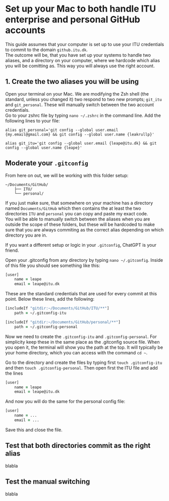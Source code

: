 # Set up your Mac to both handle ITU enterprise and personal GitHub accounts

This guide assumes that your computer is set up to use your ITU credentials to commit to the domain `github.itu.dk`.\
The outcome will be, that you have set up your systems to handle two aliases, and a directory on your computer, where we hardcode which alias you will be comitting as. This way you will always use the right account.

## 1. Create the two aliases you will be using

Open your terminal on your Mac. We are modifying the Zsh shell (the standard, unless you changed it) two respond to two new prompts; `git_itu` and `git_personal`. These will manually switch between the two account credentials.\
Go to your zshrc file by typing `nano ~/.zshrc` in the command line.
Add the following lines to your file:

```
alias git_personal='git config --global user.email {my.email@gmail.com} && git config --global user.name {leakrullp}'

alias git_itu='git config --global user.email {leape@itu.dk} && git config --global user.name {leape}'
```

## Moderate your `.gitconfig`

From here on out, we will be working with this folder setup:

```
~/Documents/GitHub/
    ├── ITU/
    └── personal/
```

If you just make sure, that somewhere on your machine has a directory named `Documents/GitHub` which then contains the at least the two directories `ITU` and `personal` you can copy and paste my exact code.\
You will be able to manually switch between the aliases when you are outside the scope of these folders, but these will be hardcoded to make sure that you are always commiting as the correct alias depending on which directory you are in.

If you want a different setup or logic in your `.gitconfig`, ChatGPT is your friend.

Open your .gitconfig from any directory by typing `nano ~/.gitconfig`. Inside of this file you should see something like this:

```zsh
[user]
    name = leape
    email = leape@itu.dk
```

These are the standard credentials that are used for every commit at this point. Below these lines, add the following:

```zsh
[includeIf "gitdir:~/Documents/GitHub/ITU/**"]
    path = ~/.gitconfig-itu

[includeIf "gitdir:~/Documents/GitHub/personal/**"]
    path = ~/.gitconfig-personal
```

Now we need to create the `.gitconfig-itu` and `.gitconfig-personal`. For simplicity keep these in the same place as the .gitconfig source file. When you open it, the terminal will show you the path at the top. It will typically be your home directory, which you can access with the command `cd ~`.

Go to the directory and create the files by typing first `touch .gitconfig-itu` and then `touch .gitconfig-personal`. Then open first the ITU file and add the lines

```zsh
[user]
    name = leape
    email = leape@itu.dk
```

And now you will do the same for the personal config file:

```zsh
[user]
    name = ...
    email = ...
```

Save this and close the file.

## Test that both directories commit as the right alias

blabla

## Test the manual switching

blabla
